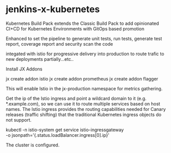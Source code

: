 # jenkins-x-kubernetes
Kubernetes Build Pack extends the Classic Build Pack to add opinionated CI+CD for Kubernetes Environments with GitOps based promotion

Enhanced to set the pipeline to generate unit tests, run tests, generate test report, coverage report and security scan the code

integated with istio for progressive delivery into production to route trafic to new deployments partially...etc..

Install JX Addons

jx create addon istio
jx create addon prometheus
jx create addon flagger

This will enable Istio in the jx-production namespace for metrics gathering.


Get the ip of the Istio ingress and point a wildcard domain to it (e.g. *.example.com), 
so we can use it to route multiple services based on host names.
 The Istio ingress provides the routing capabilities needed for Canary releases (traffic shifting) 
 that the traditional Kubernetes ingress objects do not support.
 
kubectl -n istio-system get service istio-ingressgateway \
-o jsonpath='{.status.loadBalancer.ingress[0].ip}'

The cluster is configured.

